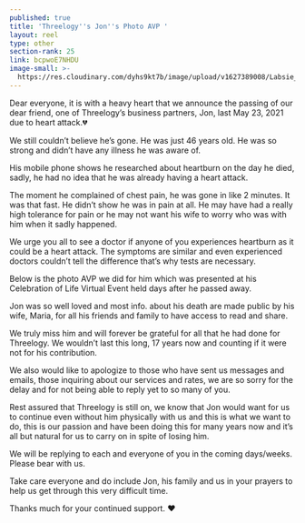 ```yaml
---
published: true
title: 'Threelogy''s Jon''s Photo AVP '
layout: reel
type: other
section-rank: 25
link: bcpwoE7NHDU
image-small: >-
  https://res.cloudinary.com/dyhs9kt7b/image/upload/v1627389008/Labsie_Photo_AVP_Cover-01a-01ab.jpg
---
```

Dear everyone, it is with a heavy heart that we announce the passing of our dear friend, one of Threelogy’s business partners, Jon, last May 23, 2021 due to heart attack.💔

We still couldn’t believe he’s gone. He was just 46 years old. He was so strong and didn’t have any illness he was aware of. 

His mobile phone shows he researched about heartburn on the day he died, sadly, he had no idea that he was already having a heart attack. 

The moment he complained of chest pain, he was gone in like 2 minutes. It was that fast. He didn’t show he was in pain at all. He may have had a really high tolerance for pain or he may not want his wife to worry who was with him when it sadly happened. 

We urge you all to see a doctor if anyone of you experiences heartburn as it could be a heart attack. The symptoms are similar and even experienced doctors couldn’t tell the difference that’s why tests are necessary. 

Below is the photo AVP we did for him which was presented at his Celebration of Life Virtual Event held days after he passed away. 

Jon was so well loved and most info. about his death are made public by his wife, Maria, for all his friends and family to have access to read and share. 

We truly miss him and will forever be grateful for all that he had done for Threelogy. We wouldn’t last this long, 17 years now and counting if it were not for his contribution. 

We also would like to apologize to those who have sent us messages and emails, those inquiring about our services and rates, we are so sorry for the delay and for not being able to reply yet to so many of you.

Rest assured that Threelogy is still on, we know that Jon would want for us to continue even without him physically with us and this is what we want to do, this is our passion and have been doing this for many years now and it’s all but natural for us to carry on in spite of losing him. 

We will be replying to each and everyone of you in the coming days/weeks. Please bear with us.

Take care everyone and do include Jon, his family and us in your prayers to help us get through this very difficult time. 

Thanks much for your continued support. ❤